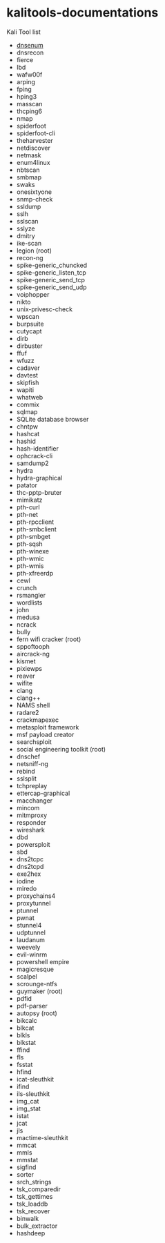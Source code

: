 # kalitools-documentations

Kali Tool list
- [dnsenum](./dnsenum.md)
- dnsrecon
- fierce
- lbd
- wafw00f
- arping
- fping
- hping3
- masscan
- thcping6
- nmap
- spiderfoot
- spiderfoot-cli
- theharvester
- netdiscover
- netmask
- enum4linux
- nbtscan
- smbmap
- swaks
- onesixtyone
- snmp-check
- ssldump
- sslh
- sslscan
- sslyze
- dmitry
- ike-scan
- legion (root)
- recon-ng
- spike-generic_chuncked
- spike-generic_listen_tcp
- spike-generic_send_tcp
- spike-generic_send_udp
- voiphopper
- nikto
- unix-privesc-check
- wpscan
- burpsuite
- cutycapt
- dirb
- dirbuster
- ffuf
- wfuzz
- cadaver
- davtest
- skipfish
- wapiti
- whatweb
- commix
- sqlmap
- SQLite database browser
- chntpw
- hashcat
- hashid
- hash-identifier
- ophcrack-cli
- samdump2
- hydra
- hydra-graphical
- patator
- thc-pptp-bruter
- mimikatz
- pth-curl
- pth-net
- pth-rpcclient
- pth-smbclient
- pth-smbget
- pth-sqsh
- pth-winexe
- pth-wmic
- pth-wmis
- pth-xfreerdp
- cewl
- crunch
- rsmangler
- wordlists
- john
- medusa
- ncrack
- bully
- fern wifi cracker (root)
- sppoftooph
- aircrack-ng
- kismet
- pixiewps
- reaver
- wifite
- clang
- clang++
- NAMS shell
- radare2
- crackmapexec
- metasploit framework
- msf payload creator
- searchsploit
- social engineering toolkit (root)
- dnschef
- netsniff-ng
- rebind
- sslsplit
- tchpreplay
- ettercap-graphical
- macchanger
- mincom
- mitmproxy
- responder
- wireshark
- dbd
- powersploit
- sbd
- dns2tcpc
- dns2tcpd
- exe2hex
- iodine
- miredo
- proxychains4
- proxytunnel
- ptunnel
- pwnat
- stunnel4
- udptunnel
- laudanum
- weevely
- evil-winrm
- powershell empire
- magicresque
- scalpel
- scrounge-ntfs
- guymaker (root)
- pdfid
- pdf-parser
- autopsy (root)
- bikcalc
- blkcat
- blkls
- blkstat
- ffind
- fls
- fsstat
- hfind
- icat-sleuthkit
- ifind
- ils-sleuthkit
- img_cat
- img_stat
- istat
- jcat
- jls
- mactime-sleuthkit
- mmcat
- mmls
- mmstat
- sigfind
- sorter
- srch_strings
- tsk_comparedir
- tsk_gettimes
- tsk_loaddb
- tsk_recover
- binwalk
- bulk_extractor
- hashdeep